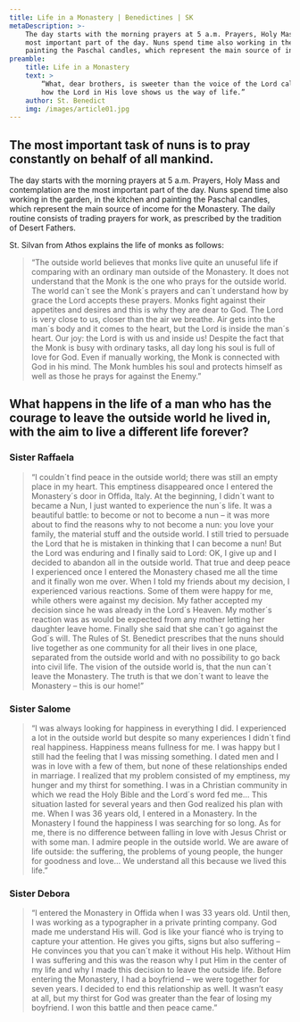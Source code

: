 ```yaml
---
title: Life in a Monastery | Benedictines | SK
metaDescription: >-
    The day starts with the morning prayers at 5 a.m. Prayers, Holy Mass and contemplation are the
    most important part of the day. Nuns spend time also working in the garden, in the kitchen and
    painting the Paschal candles, which represent the main source of income for the Monastery.
preamble:
    title: Life in a Monastery
    text: >
        “What, dear brothers, is sweeter than the voice of the Lord calling to us? See
        how the Lord in His love shows us the way of life.”
    author: St. Benedict
    img: /images/article01.jpg
---
```


## The most important task of nuns is to pray constantly on behalf of all mankind.

The day starts with the morning prayers at 5 a.m. Prayers, Holy Mass
and contemplation are the most important part of the day. Nuns spend
time also working in the garden, in the kitchen and painting the
Paschal candles, which represent the main source of income for the
Monastery. The daily routine consists of trading prayers for work, as
prescribed by the tradition of Desert Fathers.

St. Silvan from Athos explains the life of monks as follows:

> “The outside world believes that monks live quite an unuseful life if comparing with an ordinary
> man outside of the Monastery. It does not understand that the Monk is the one who prays for
> the outside world. The world can´t see the Monk´s prayers and can´t understand how by grace
> the Lord accepts these prayers. Monks fight against their appetites and desires and this is why
> they are dear to God. The Lord is very close to us, closer than the air we breathe. Air gets into
> the man´s body and it comes to the heart, but the Lord is inside the man´s heart. Our joy: the
> Lord is with us and inside us! Despite the fact that the Monk is busy with ordinary tasks, all
> day long his soul is full of love for God. Even if manually working, the Monk is connected with
> God in his mind. The Monk humbles his soul and protects himself as well as those he prays for
> against the Enemy.”

## What happens in the life of a man who has the courage to leave the outside world he lived in, with the aim to live a different life forever?

### Sister Raffaela

> “I couldn´t find peace in the outside world; there was still an empty place in my heart. This
> emptiness disappeared once I entered the Monastery´s door in Offida, Italy. At the beginning, I
> didn´t want to became a Nun, I just wanted to experience the nun´s life. It was a beautiful
> battle: to become or not to become a nun – it was more about to find the reasons why to not
> become a nun: you love your family, the material stuff and the outside world. I still tried to
> persuade the Lord that he is mistaken in thinking that I can become a nun! But the Lord was
> enduring and I finally said to Lord: OK, I give up and I decided to abandon all in the outside
> world. That true and deep peace I experienced once I entered the Monastery chased me all the
> time and it finally won me over. When I told my friends about my decision, I experienced various
> reactions. Some of them were happy for me, while others were against my decision. My father
> accepted my decision since he was already in the Lord´s Heaven. My mother´s reaction was as
> would be expected from any mother letting her daughter leave home. Finally she said that she
> can´t go against the God´s will. The Rules of St. Benedict prescribes that the nuns should live
> together as one community for all their lives in one place, separated from the outside world and
> with no possibility to go back into civil life. The vision of the outside world is, that the nun
> can´t leave the Monastery. The truth is that we don´t want to leave the Monastery – this is our
> home!”

### Sister Salome

> “I was always looking for happiness in everything I did. I experienced a lot in the outside
> world but despite so many experiences I didn´t find real happiness. Happiness means fullness for
> me. I was happy but I still had the feeling that I was missing something. I dated men and I was
> in love with a few of them, but none of these relationships ended in marriage. I realized that
> my problem consisted of my emptiness, my hunger and my thirst for something. I was in a
> Christian community in which we read the Holy Bible and the Lord´s word fed me… This situation
> lasted for several years and then God realized his plan with me. When I was 36 years old, I
> entered in a Monastery. In the Monastery I found the happiness I was searching
> for so long. As for me, there is no difference between falling in love with Jesus Christ or with
> some man. I admire people in the outside world. We are aware of life outside: the suffering, the
> problems of young people, the hunger for goodness and love… We understand all
> this because we lived this life.”

### Sister Debora

> “I entered the Monastery in Offida when I was 33 years old. Until then, I was working as a
> typographer in a private printing company. God made me understand His will. God is like your
> fiancé who is trying to capture your attention. He gives you gifts, signs but also suffering –
> He convinces you that you can´t make it without His help. Without Him I was suffering and this
> was the reason why I put Him in the center of my life and why I made this decision to leave
> the outside life. Before entering the Monastery, I had a boyfriend – we were together for seven
> years. I decided to end this relationship as well. It wasn’t easy at all, but my thirst for God
> was greater than the fear of losing my boyfriend. I won this battle and then peace came.”
